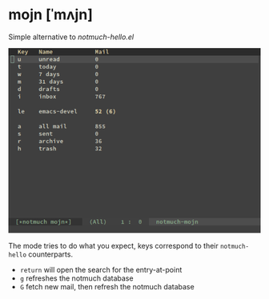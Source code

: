 # mojn [ˈmʌjn]

Simple alternative to *notmuch-hello.el*

<p align="center">
<img src="mojn.png?raw=true">
</p>

The mode tries to do what you expect, keys correspond to their
`notmuch-hello` counterparts.

- `return` will open the search for the entry-at-point
- `g` refreshes the notmuch database
- `G` fetch new mail, then refresh the notmuch database
